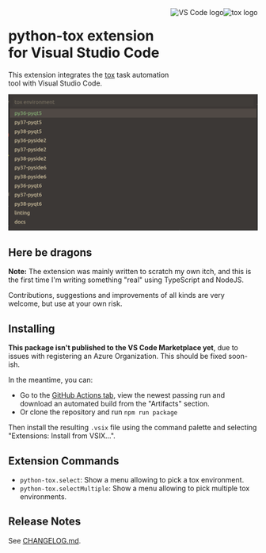 <a href="https://tox.readthedocs.io">
    <img src="https://raw.githubusercontent.com/tox-dev/tox/master/docs/_static/img/tox.png"
         alt="tox logo"
         height="150px"
         align="right">
    <img src="https://media.githubusercontent.com/media/microsoft/vscode-docs/main/images/logo-stable.png"
         alt="VS Code logo"
         height="150px"
         align="right">
</a>

# python-tox extension for Visual Studio Code

This extension integrates the [tox](https://tox.readthedocs.io/) task automation tool with Visual Studio Code.

![Screenshot](.github/img/quickpick.png)

## Here be dragons

**Note:** The extension was mainly written to scratch my own itch, and this is
the first time I'm writing something "real" using TypeScript and NodeJS.

Contributions, suggestions and improvements of all kinds are very welcome,
but use at your own risk.

## Installing

**This package isn't published to the VS Code Marketplace yet**, due to
issues with registering an Azure Organization. This should be fixed soon-ish.

In the meantime, you can:

- Go to the [GitHub Actions tab](https://github.com/The-Compiler/vscode-python-tox/actions/workflows/ci.yml),
  view the newest passing run and download an automated build from the "Artifacts" section.
- Or clone the repository and run `npm run package`

Then install the resulting `.vsix` file using the command palette and selecting
"Extensions: Install from VSIX...".

## Extension Commands

* `python-tox.select`: Show a menu allowing to pick a tox environment.
* `python-tox.selectMultiple`: Show a menu allowing to pick multiple tox environments.

## Release Notes

See [CHANGELOG.md](CHANGELOG.md).
